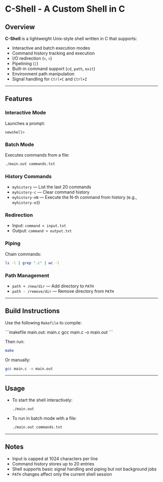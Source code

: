 # C-Shell - A Custom Shell in C

## Overview

**C-Shell** is a lightweight Unix-style shell written in C that supports:

- Interactive and batch execution modes
- Command history tracking and execution
- I/O redirection (`<`, `>`)
- Pipelining (`|`)
- Built-in command support (`cd`, `path`, `exit`)
- Environment path manipulation
- Signal handling for `Ctrl+C` and `Ctrl+Z`

---

## Features

### Interactive Mode

Launches a prompt:

```
newshell>
```

### Batch Mode

Executes commands from a file:

```bash
./main.out commands.txt
```

### History Commands

- `myhistory` — List the last 20 commands
- `myhistory-c` — Clear command history
- `myhistory-eN` — Execute the N-th command from history (e.g., `myhistory-e3`)

### Redirection

- Input: `command < input.txt`
- Output: `command > output.txt`

### Piping

Chain commands:

```bash
ls -l | grep ".c" | wc -l
```

### Path Management

- `path + /new/dir` — Add directory to `PATH`
- `path - /remove/dir` — Remove directory from `PATH`

---

## Build Instructions

Use the following `Makefile` to compile:

\`\`\`makefile
main.out: main.c
gcc main.c -o main.out
\`\`\`

Then run:

```bash
make
```

Or manually:

```bash
gcc main.c -o main.out
```

---

## Usage

- To start the shell interactively:

  ```bash
  ./main.out
  ```

- To run in batch mode with a file:
  ```bash
  ./main.out commands.txt
  ```

---

## Notes

- Input is capped at 1024 characters per line
- Command history stores up to 20 entries
- Shell supports basic signal handling and piping but not background jobs
- `PATH` changes affect only the current shell session
